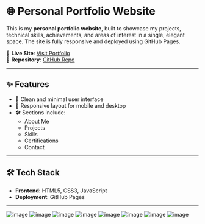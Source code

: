 
# 🌐 Personal Portfolio Website

This is my **personal portfolio website**, built to showcase my projects, technical skills, achievements, and areas of interest in a single, elegant space. The site is fully responsive and deployed using GitHub Pages.

🔗 **Live Site**: [Visit Portfolio](https://adithiyaad.github.io/Portfolio/)  
📁 **Repository**: [GitHub Repo](https://github.com/AdithiyaaD/Portfolio)

---

## ✨ Features

- 📄 Clean and minimal user interface
- 📱 Responsive layout for mobile and desktop
- 🛠️ Sections include:
  - About Me
  - Projects
  - Skills
  - Certifications
  - Contact

---

## 🛠 Tech Stack

- **Frontend**: HTML5, CSS3, JavaScript
- **Deployment**: GitHub Pages

---

![image](https://github.com/user-attachments/assets/656feb3b-45b0-4b7f-9369-bd19160d3790)
![image](https://github.com/user-attachments/assets/e14ca36d-2e6c-4cc9-9c70-b6c24dee4fc0)
![image](https://github.com/user-attachments/assets/5997592c-e03b-4416-9b78-08d57c57f2f8)
![image](https://github.com/user-attachments/assets/55d2f9cb-7786-4b34-87f8-444efbd1a2d9)
![image](https://github.com/user-attachments/assets/b2d95e50-3a1d-45b0-9fbf-57f280fb8135)
![image](https://github.com/user-attachments/assets/b3e7a4f3-2277-4054-b31e-8b854089b8de)
![image](https://github.com/user-attachments/assets/e0eeaddc-9605-4a6b-9b12-cfb0e444077c)
![image](https://github.com/user-attachments/assets/df41267f-6fc3-4902-b319-a13075506043)
